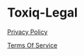 # Toxiq-Legal
[Privacy Policy](https://github.com/FishieDotCom/Toxiq-Legal/blob/main/Privacy%20Policy.md)


[Terms Of Service](https://github.com/FishieDotCom/Toxiq-Legal/blob/main/Terms%20of%20service.md)